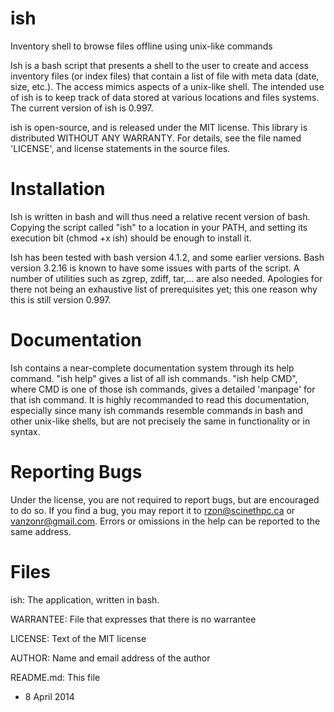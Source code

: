 ish
===

Inventory shell to browse files offline using unix-like commands


Ish is a bash script that presents a shell to the user to create and
access inventory files (or index files) that contain a list of file
with meta data (date, size, etc.).  The access mimics aspects of a
unix-like shell.  The intended use of ish is to keep track of data
stored at various locations and files systems.  The current version
of ish is 0.997.

ish is open-source, and is released under the MIT license. This
library is distributed WITHOUT ANY WARRANTY. For details, see the file
named 'LICENSE', and license statements in the source files.

Installation
============

Ish is written in bash and will thus need a relative recent version of
bash.  Copying the script called "ish" to a location in your PATH, and 
setting its execution bit (chmod +x ish) should be enough to install it.

Ish has been tested with bash version 4.1.2, and some earlier
versions.  Bash version 3.2.16 is known to have some issues with parts
of the script.  A number of utilities such as zgrep, zdiff, tar,... 
are also needed.  Apologies for there not being an exhaustive list
of prerequisites yet; this one reason why this is still version 0.997.

Documentation
=============

Ish contains a near-complete documentation system through its help
command. "ish help" gives a list of all ish commands. "ish help CMD",
where CMD is one of those ish commands, gives a detailed 'manpage' for
that ish command.  It is highly recommanded to read this
documentation, especially since many ish commands resemble commands in
bash and other unix-like shells, but are not precisely the same
in functionality or in syntax.

Reporting Bugs
==============

Under the license, you are not required to report bugs, but are
encouraged to do so.  If you find a bug, you may report it to
rzon@scinethpc.ca or vanzonr@gmail.com. Errors or omissions in the
help can be reported to the same address.

Files
=====

ish:                The application, written in bash.

WARRANTEE:          File that expresses that there is no warrantee

LICENSE:            Text of the MIT license

AUTHOR:             Name and email address of the author

README.md:          This file

- 8 April 2014 
